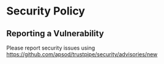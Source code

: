 # Security Policy

## Reporting a Vulnerability

Please report security issues using https://github.com/apsod/trustpipe/security/advisories/new